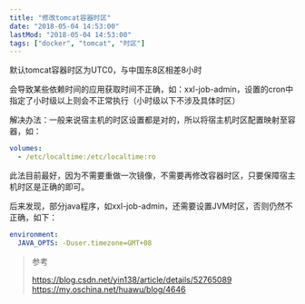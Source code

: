 ```yaml
---
title: "修改tomcat容器时区"
date: "2018-05-04 14:53:00"
lastMod: "2018-05-04 14:53:00"
tags: ["docker", "tomcat", "时区"]
---
```


默认tomcat容器时区为UTC0，与中国东8区相差8小时

会导致某些依赖时间的应用获取时间不正确，如：xxl-job-admin，设置的cron中指定了小时级以上则会不正常执行（小时级以下不涉及具体时区）

解决办法：一般来说宿主机的时区设置都是对的，所以将宿主机时区配置映射至容器，如：

```yml
volumes:
  - /etc/localtime:/etc/localtime:ro
```

此法目前最好，因为不需要重做一次镜像，不需要再修改容器时区，只要保障宿主机时区是正确的即可。

后来发现，部分java程序，如xxl-job-admin，还需要设置JVM时区，否则仍然不正确，如下：

```yml
environment:
  JAVA_OPTS: -Duser.timezone=GMT+08
```

> 参考
> 
> <https://blog.csdn.net/yin138/article/details/52765089>
> <https://my.oschina.net/huawu/blog/4646>